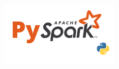 <h1 align="center">
  <img src="../image/spark.png" alt="pyspark" width=360px height=200px >
  <br>
  <!-- Spark<br> -->
  <!-- Estudo de Caso -->
</h1>
